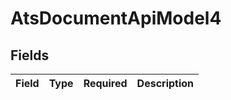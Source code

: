# AtsDocumentApiModel4


## Fields

| Field       | Type        | Required    | Description |
| ----------- | ----------- | ----------- | ----------- |